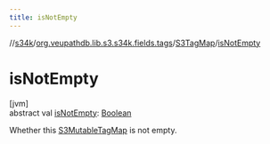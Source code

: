 ```yaml
---
title: isNotEmpty
---
```

//[s34k](../../../index.html)/[org.veupathdb.lib.s3.s34k.fields.tags](../index.html)/[S3TagMap](index.html)/[isNotEmpty](is-not-empty.html)



# isNotEmpty



[jvm]\
abstract val [isNotEmpty](is-not-empty.html): [Boolean](https://kotlinlang.org/api/latest/jvm/stdlib/kotlin/-boolean/index.html)



Whether this [S3MutableTagMap](../-s3-mutable-tag-map/index.html) is not empty.




